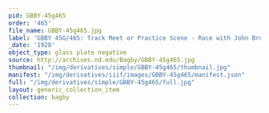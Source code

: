 ```yaml
---
pid: GBBY-45g465
order: '465'
file_name: GBBY-45g465.jpg
label: 'GBBY 45G/465: Track Meet or Practice Scene - Race with John Brown - 1928'
_date: '1928'
object_type: glass plate negative
source: http://archives.nd.edu/Bagby/GBBY-45g465.jpg
thumbnail: "/img/derivatives/simple/GBBY-45g465/thumbnail.jpg"
manifest: "/img/derivatives/iiif/images/GBBY-45g465/manifest.json"
full: "/img/derivatives/simple/GBBY-45g465/full.jpg"
layout: generic_collection_item
collection: bagby
---
```

